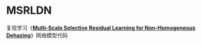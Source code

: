 # MSRLDN
复现学习《[**Multi-Scale Selective Residual Learning for Non-Homogeneous Dehazing**](https://openaccess.thecvf.com/content/CVPR2021W/NTIRE/html/Jo_Multi-Scale_Selective_Residual_Learning_for_Non-Homogeneous_Dehazing_CVPRW_2021_paper.html)》网络模型代码
